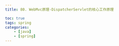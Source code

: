 ```yaml
---
title: 80. WebMvc原理-DispatcherServlet的核心工作原理

toc: true
tags: spring
categories: 
    - [java]
    - [spring]
---
```



 

<!--more-->




```java

```